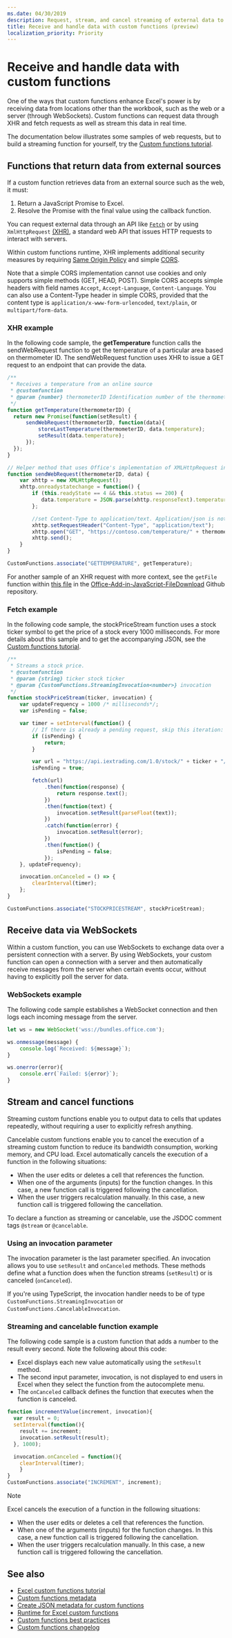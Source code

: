 ```yaml
---
ms.date: 04/30/2019
description: Request, stream, and cancel streaming of external data to your workbook with custom functions in Excel
title: Receive and handle data with custom functions (preview)
localization_priority: Priority
---
```


# Receive and handle data with custom functions

One of the ways that custom functions enhance Excel's power is by receiving data from locations other than the workbook, such as the web or a server (through WebSockets). Custom functions can request data through XHR and fetch requests as well as stream this data in real time.

The documentation below illustrates some samples of web requests, but to build a streaming function for yourself, try the [Custom functions tutorial](https://docs.microsoft.com/office/dev/add-ins/tutorials/excel-tutorial-create-custom-functions?tabs=excel-windows).

## Functions that return data from external sources

If a custom function retrieves data from an external source such as the web, it must:

1. Return a JavaScript Promise to Excel.
2. Resolve the Promise with the final value using the callback function.

You can request external data through an API like [`Fetch`](https://developer.mozilla.org/en-US/docs/Web/API/Fetch_API) or by using `XmlHttpRequest` [(XHR)](https://developer.mozilla.org/en-US/docs/Web/API/XMLHttpRequest), a standard web API that issues HTTP requests to interact with servers.

Within custom functions runtime, XHR implements additional security measures by requiring [Same Origin Policy](https://developer.mozilla.org/en-US/docs/Web/Security/Same-origin_policy) and simple [CORS](https://www.w3.org/TR/cors/).

Note that a simple CORS implementation cannot use cookies and only supports simple methods (GET, HEAD, POST). Simple CORS accepts simple headers with field names `Accept`, `Accept-Language`, `Content-Language`. You can also use a Content-Type header in simple CORS, provided that the content type is `application/x-www-form-urlencoded`, `text/plain`, or `multipart/form-data`.

### XHR example

In the following code sample, the **getTemperature** function calls the sendWebRequest function to get the temperature of a particular area based on thermometer ID. The sendWebRequest function uses XHR to issue a GET request to an endpoint that can provide the data.

```js
/**
 * Receives a temperature from an online source
 * @customfunction
 * @param {number} thermometerID Identification number of the thermometer
 */
function getTemperature(thermometerID) {
  return new Promise(function(setResult) {
      sendWebRequest(thermometerID, function(data){
          storeLastTemperature(thermometerID, data.temperature);
          setResult(data.temperature);
      });
  });
}

// Helper method that uses Office's implementation of XMLHttpRequest in the JavaScript runtime for custom functions  
function sendWebRequest(thermometerID, data) {
    var xhttp = new XMLHttpRequest();
    xhttp.onreadystatechange = function() {
        if (this.readyState == 4 && this.status == 200) {
           data.temperature = JSON.parse(xhttp.responseText).temperature
        };

        //set Content-Type to application/text. Application/json is not currently supported with Simple CORS
        xhttp.setRequestHeader("Content-Type", "application/text");
        xhttp.open("GET", "https://contoso.com/temperature/" + thermometerID), true)
        xhttp.send();  
    }
}

CustomFunctions.associate("GETTEMPERATURE", getTemperature);
```

For another sample of an XHR request with more context, see the `getFile` function within [this file](https://github.com/OfficeDev/Office-Add-in-JavaScript-FileDownload/blob/master/FileDownloadSampleWeb/Home.js) in the [Office-Add-in-JavaScript-FileDownload](https://github.com/OfficeDev/Office-Add-in-JavaScript-FileDownload) Github repository.

### Fetch example

In the following code sample, the stockPriceStream function uses a stock ticker symbol to get the price of a stock every 1000 milliseconds. For more details about this sample and to get the accompanying JSON, see the [Custom functions tutorial](https://docs.microsoft.com/office/dev/add-ins/tutorials/excel-tutorial-create-custom-functions?tabs=excel-windows#create-a-streaming-asynchronous-custom-function).

```js
/**
 * Streams a stock price.
 * @customfunction 
 * @param {string} ticker stock ticker
 * @param {CustomFunctions.StreamingInvocation<number>} invocation
 */
function stockPriceStream(ticker, invocation) {
    var updateFrequency = 1000 /* milliseconds*/;
    var isPending = false;

    var timer = setInterval(function() {
        // If there is already a pending request, skip this iteration:
        if (isPending) {
            return;
        }

        var url = "https://api.iextrading.com/1.0/stock/" + ticker + "/price";
        isPending = true;

        fetch(url)
            .then(function(response) {
                return response.text();
            })
            .then(function(text) {
                invocation.setResult(parseFloat(text));
            })
            .catch(function(error) {
                invocation.setResult(error);
            })
            .then(function() {
                isPending = false;
            });
    }, updateFrequency);

    invocation.onCanceled = () => {
        clearInterval(timer);
    };
}

CustomFunctions.associate("STOCKPRICESTREAM", stockPriceStream);
```

## Receive data via WebSockets

Within a custom function, you can use WebSockets to exchange data over a persistent connection with a server. By using WebSockets, your custom function can open a connection with a server and then automatically receive messages from the server when certain events occur, without having to explicitly poll the server for data.

### WebSockets example

The following code sample establishes a WebSocket connection and then logs each incoming message from the server.

```js
let ws = new WebSocket('wss://bundles.office.com');

ws.onmessage(message) {
    console.log(`Received: ${message}`);
}

ws.onerror(error){
    console.err(`Failed: ${error}`);
}
```

## Stream and cancel functions

Streaming custom functions enable you to output data to cells that updates repeatedly, without requiring a user to explicitly refresh anything.

Cancelable custom functions enable you to cancel the execution of a streaming custom function to reduce its bandwidth consumption, working memory, and CPU load. Excel automatically cancels the execution of a function in the following situations:

- When the user edits or deletes a cell that references the function.
- When one of the arguments (inputs) for the function changes. In this case, a new function call is triggered following the cancellation.
- When the user triggers recalculation manually. In this case, a new function call is triggered following the cancellation.

To declare a function as streaming or cancelable, use the JSDOC comment tags `@stream` or `@cancelable`.

### Using an invocation parameter

The invocation parameter is the last parameter specified. An invocation allows you to use `setResult` and `onCanceled` methods. These methods define what a function does when the function streams (`setResult`) or is canceled (`onCanceled`).

If you're using TypeScript, the invocation handler needs to be of type `CustomFunctions.StreamingInvocation` or `CustomFunctions.CancelableInvocation`.

### Streaming and cancelable function example
The following code sample is a custom function that adds a number to the result every second. Note the following about this code:

- Excel displays each new value automatically using the `setResult` method.
- The second input parameter, invocation, is not displayed to end users in Excel when they select the function from the autocomplete menu.
- The `onCanceled` callback defines the function that executes when the function is canceled.

```JavaScript
function incrementValue(increment, invocation){
  var result = 0;
  setInterval(function(){
    result += increment;
    invocation.setResult(result);
  }, 1000);

  invocation.onCanceled = function(){
    clearInterval(timer);
    }
}
CustomFunctions.associate("INCREMENT", increment);
```

>[!NOTE]
> Excel cancels the execution of a function in the following situations:
>
> - When the user edits or deletes a cell that references the function.
> - When one of the arguments (inputs) for the function changes. In this case, a new function call is triggered following the cancellation.
> - When the user triggers recalculation manually. In this case, a new function call is triggered following the cancellation.

## See also

* [Excel custom functions tutorial](../tutorials/excel-tutorial-create-custom-functions.md)
* [Custom functions metadata](custom-functions-json.md)
* [Create JSON metadata for custom functions](custom-functions-json-autogeneration.md)
* [Runtime for Excel custom functions](custom-functions-runtime.md)
* [Custom functions best practices](custom-functions-best-practices.md)
* [Custom functions changelog](custom-functions-changelog.md)
